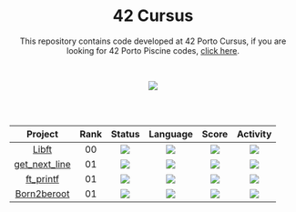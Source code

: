
<h1 align="center">
	42 Cursus
</h1>

<p align="center">

</p>

<p align="center">
This repository contains code developed at 42 Porto Cursus, if you are looking for 42 Porto Piscine codes, <a href="https://github.com/lbordonal/42-Piscine">click here</a>.
</p>

</br>

<p align="center">
  <img src="https://badge42.vercel.app/api/v2/clacbrcpv01070fkyabnoijyu/stats?cursusId=21&coalitionId=292" />
</p>


##
</br>
<div align="center">

| Project | Rank | Status | Language | Score | Activity |
| :---: | :---: | :---: | :---: | :---: | :---: |
| [Libft](https://github.com/lbordonal/00-Libft) | 00 | <img src="https://img.shields.io/badge/status-done-success" /> |<img src="https://img.shields.io/github/languages/top/lbordonal/00-Libft" /> | <img src="https://img.shields.io/badge/score-125%20%2F%20100-success" /> | <img src="https://img.shields.io/github/last-commit/lbordonal/00-Libft" /> |
| [get_next_line](https://github.com/lbordonal/01-get_next_line) | 01 | <img src="https://img.shields.io/badge/status-done-success" /> |<img src="https://img.shields.io/github/languages/top/lbordonal/01-get_next_line" /> | <img src="https://img.shields.io/badge/score-125%20%2F%20100-success" /> | <img src="https://img.shields.io/github/last-commit/lbordonal/01-get_next_line" /> |
| [ft_printf](https://github.com/lbordonal/01-ft_printf) | 01 | <img src="https://img.shields.io/badge/status-done-success" /> | <img src="https://img.shields.io/github/languages/top/lbordonal/01-ft_printf" /> | <img src="https://img.shields.io/badge/score-100%20%2F%20100-success" /> | <img src="https://img.shields.io/github/last-commit/lbordonal/01-ft_printf" /> |
| [Born2beroot](https://github.com/lbordonal/01-Born2beroot) | 01 | <img src="https://img.shields.io/badge/status-evaluation-orange" /> | <img src="https://img.shields.io/github/languages/top/lbordonal/01-Born2beroot" /> | <img src="https://img.shields.io/badge/score-not%20submitted-red" /> | <img src="https://img.shields.io/github/last-commit/lbordonal/01-Born2beroot" /> |

</div>



[comment]: <> ("https://img.shields.io/badge/status-in%20progress-yellow" / "https://img.shields.io/badge/status-registered-blue" / "https://img.shields.io/badge/status-evaluation-orange" / <img src="https://img.shields.io/badge/status-done-success" /> / <img src="https://img.shields.io/badge/status-evaluation-orange" /> )
